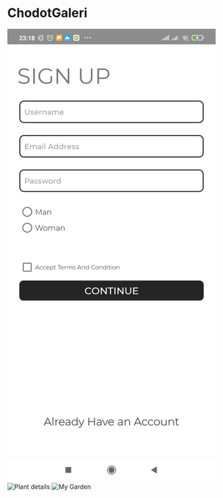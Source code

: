# ChodotGaleri
![List of plants](1b1d467b-5543-4500-87f0-bf02d13ddadc.jpeg)
![Plant details](screenshots/phone_plant_detail.png "Details for a specific plant")
![My Garden](screenshots/phone_my_garden.png "Plants that have been added to your garden")

